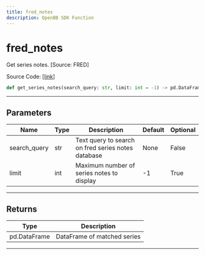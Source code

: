 ```yaml
---
title: fred_notes
description: OpenBB SDK Function
---
```


# fred_notes

Get series notes. [Source: FRED]

Source Code: [[link](https://github.com/OpenBB-finance/OpenBBTerminal/tree/main/openbb_terminal/economy/fred_model.py#L68)]

```python
def get_series_notes(search_query: str, limit: int = -1) -> pd.DataFrame
```
---
## Parameters

| Name | Type | Description | Default | Optional |
| ---- | ---- | ----------- | ------- | -------- |
| search_query | str | Text query to search on fred series notes database | None | False |
| limit | int | Maximum number of series notes to display | -1 | True |

---
## Returns

| Type | Description |
| ---- | ----------- |
| pd.DataFrame | DataFrame of matched series |

---
